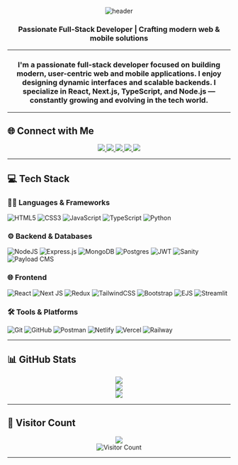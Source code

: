 <p align="center">
  <img src="https://capsule-render.vercel.app/api?type=waving&color=0:00c6ff,100:0072ff&height=200&section=header&text=Hi%20There!%20I'm%20Abdul%20Haseeb&fontSize=40&fontColor=ffffff" alt="header" />
</p>

<h3 align="center">
  Passionate Full-Stack Developer | Crafting modern web & mobile solutions
</h3>


---

<h3 align="center">
  I'm a passionate full-stack developer focused on building modern, user-centric web and mobile applications. I enjoy designing dynamic interfaces and scalable backends. I specialize in React, Next.js, TypeScript, and Node.js — constantly growing and evolving in the tech world.
</h3>

---

## 🌐 Connect with Me

<p align="center">
  <a href="https://a-haseeb.vercel.app" target="_blank">
    <img src="https://img.shields.io/badge/Portfolio-%23000000.svg?style=for-the-badge&logo=vercel&logoColor=white" />
  </a>
  <a href="https://discord.gg/HNKs5z5W" target="_blank">
    <img src="https://img.shields.io/badge/Discord-%237289DA.svg?style=for-the-badge&logo=discord&logoColor=white" />
  </a>
  <a href="https://www.instagram.com/a_haseeb.dev?igsh=cXU4dHBhd3cxcnRk" target="_blank">
    <img src="https://img.shields.io/badge/Instagram-%23E4405F.svg?style=for-the-badge&logo=instagram&logoColor=white" />
  </a>
  <a href="https://www.linkedin.com/in/abdul-haseeb-shaikh-491605219" target="_blank">
    <img src="https://img.shields.io/badge/LinkedIn-%230077B5.svg?style=for-the-badge&logo=linkedin&logoColor=white" />
  </a>
  <a href="mailto:abdulhaseebshaikh1234@gmail.com" target="_blank">
    <img src="https://img.shields.io/badge/Gmail-D14836?style=for-the-badge&logo=gmail&logoColor=white" />
  </a>
</p>

---

## 💻 Tech Stack

### 👨‍💻 Languages & Frameworks
![HTML5](https://img.shields.io/badge/html5-%23E34F26.svg?style=for-the-badge&logo=html5&logoColor=white)
![CSS3](https://img.shields.io/badge/css3-%231572B6.svg?style=for-the-badge&logo=css3&logoColor=white)
![JavaScript](https://img.shields.io/badge/javascript-%23323330.svg?style=for-the-badge&logo=javascript&logoColor=%23F7DF1E)
![TypeScript](https://img.shields.io/badge/typescript-%23007ACC.svg?style=for-the-badge&logo=typescript&logoColor=white)
![Python](https://img.shields.io/badge/python-3670A0?style=for-the-badge&logo=python&logoColor=ffdd54)

### ⚙️ Backend & Databases
![NodeJS](https://img.shields.io/badge/node.js-6DA55F?style=for-the-badge&logo=node.js&logoColor=white)
![Express.js](https://img.shields.io/badge/express.js-%23404d59.svg?style=for-the-badge&logo=express&logoColor=%2361DAFB)
![MongoDB](https://img.shields.io/badge/MongoDB-%234ea94b.svg?style=for-the-badge&logo=mongodb&logoColor=white)
![Postgres](https://img.shields.io/badge/postgres-%23316192.svg?style=for-the-badge&logo=postgresql&logoColor=white)
![JWT](https://img.shields.io/badge/JWT-black?style=for-the-badge&logo=JSON%20web%20tokens)
![Sanity](https://img.shields.io/badge/Sanity-EF3E36?style=for-the-badge&logo=sanity&logoColor=white)
![Payload CMS](https://img.shields.io/badge/PayloadCMS-000000?style=for-the-badge&logo=payloadcms&logoColor=white)


### 🌐 Frontend
![React](https://img.shields.io/badge/react-%2320232a.svg?style=for-the-badge&logo=react&logoColor=%2361DAFB)
![Next JS](https://img.shields.io/badge/Next-black?style=for-the-badge&logo=next.js&logoColor=white)
![Redux](https://img.shields.io/badge/redux-%23593d88.svg?style=for-the-badge&logo=redux&logoColor=white)
![TailwindCSS](https://img.shields.io/badge/tailwindcss-%2338B2AC.svg?style=for-the-badge&logo=tailwind-css&logoColor=white)
![Bootstrap](https://img.shields.io/badge/bootstrap-%238511FA.svg?style=for-the-badge&logo=bootstrap&logoColor=white)
![EJS](https://img.shields.io/badge/ejs-%23B4CA65.svg?style=for-the-badge&logo=ejs&logoColor=black)
![Streamlit](https://img.shields.io/badge/Streamlit-%23FE4B4B.svg?style=for-the-badge&logo=streamlit&logoColor=white)

### 🛠 Tools & Platforms
![Git](https://img.shields.io/badge/git-%23F05033.svg?style=for-the-badge&logo=git&logoColor=white)
![GitHub](https://img.shields.io/badge/github-%23121011.svg?style=for-the-badge&logo=github&logoColor=white)
![Postman](https://img.shields.io/badge/Postman-FF6C37?style=for-the-badge&logo=postman&logoColor=white)
![Netlify](https://img.shields.io/badge/netlify-%23000000.svg?style=for-the-badge&logo=netlify&logoColor=#00C7B7)
![Vercel](https://img.shields.io/badge/vercel-%23000000.svg?style=for-the-badge&logo=vercel&logoColor=white)
![Railway](https://img.shields.io/badge/Railway-0B0D0E.svg?style=for-the-badge&logo=railway&logoColor=white)

---

## 📊 GitHub Stats

<div align="center">
  <img src="https://github-readme-stats.vercel.app/api?username=Abdul-Haseeb360&theme=transparent&hide_border=false&include_all_commits=true&count_private=true" /><br/>
   <img src="https://nirzak-streak-stats.vercel.app/?user=Abdul-Haseeb360&theme=transparent&hide_border=false" /><br/>
  <img src="https://github-readme-stats.vercel.app/api/top-langs/?username=Abdul-Haseeb360&theme=transparent&hide_border=false&layout=compact" />
</div>

---

## 🧮 Visitor Count

<p align="center">
  <img src="https://shields.io/badge/Visitors-🔢-informational?style=for-the-badge&logo=github" />
  <br />
  <img src="https://profile-counter.glitch.me/Abdul-Haseeb360/count.svg" alt="Visitor Count" />
</p>

---

<!-- Created with ❤️ by Abdul Haseeb Shaikh -->
